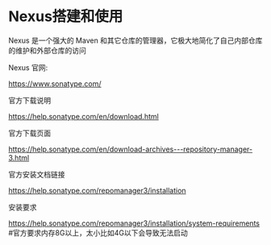 # Nexus搭建和使用

Nexus 是一个强大的 Maven 和其它仓库的管理器，它极大地简化了自己内部仓库的维护和外部仓库的访问

Nexus 官网:

https://www.sonatype.com/


官方下载说明

https://help.sonatype.com/en/download.html


官方下载页面

https://help.sonatype.com/en/download-archives---repository-manager-3.html


官方安装文档链接

https://help.sonatype.com/repomanager3/installation


安装要求

https://help.sonatype.com/repomanager3/installation/system-requirements
#官方要求内存8G以上，太小比如4G以下会导致无法启动






